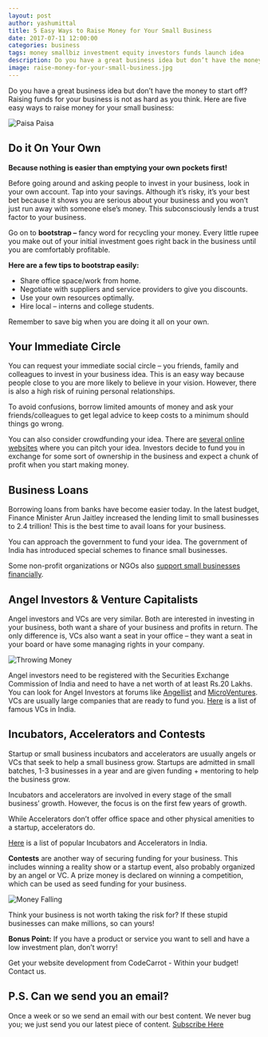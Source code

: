 ```yaml
---
layout: post
author: yashumittal
title: 5 Easy Ways to Raise Money for Your Small Business
date: 2017-07-11 12:00:00
categories: business
tags: money smallbiz investment equity investors funds launch idea
description: Do you have a great business idea but don’t have the money to start off? Raising funds for your business is not as hard as you think.
image: raise-money-for-your-small-business.jpg
---
```


Do you have a great business idea but don’t have the money to start off? Raising funds for your business is not as hard as you think. Here are five easy ways to raise money for your small business:

![Paisa Paisa](//blog.codecarrot.net/images/paisa-paisa.gif)

## Do it On Your Own

**Because nothing is easier than emptying your own pockets first!**

Before going around and asking people to invest in your business, look in your own account. Tap into your savings. Although it’s risky, it’s your best bet because it shows you are serious about your business and you won’t just run away with someone else’s money. This subconsciously lends a trust factor to your business.

Go on to **bootstrap –** fancy word for recycling your money. Every little rupee you make out of your initial investment goes right back in the business until you are comfortably profitable.

**Here are a few tips to bootstrap easily:**

* Share office space/work from home.
* Negotiate with suppliers and service providers to give you discounts.
* Use your own resources optimally.
* Hire local – interns and college students.

Remember to save big when you are doing it all on your own.

## Your Immediate Circle

You can request your immediate social circle – you friends, family and colleagues to invest in your business idea. This is an easy way because people close to you are more likely to believe in your vision. However, there is also a high risk of ruining personal relationships.

To avoid confusions, borrow limited amounts of money and ask your friends/colleagues to get legal advice to keep costs to a minimum should things go wrong.

You can also consider crowdfunding your idea. There are [several online websites](//techstory.in/crowdfunding-websites-india/) where you can pitch your idea. Investors decide to fund you in exchange for some sort of ownership in the business and expect a chunk of profit when you start making money.

## Business Loans
Borrowing loans from banks have become easier today. In the latest budget, Finance Minister Arun Jaitley increased the lending limit to small businesses to 2.4 trillion! This is the best time to avail loans for your business.

You can approach the government to fund your idea. The government of India has introduced special schemes to finance small businesses.

Some non-profit organizations or NGOs also [support small businesses financially](//indiamicrofinance.com/list-government-schemes-ngos).

## Angel Investors & Venture Capitalists

Angel investors and VCs are very similar. Both are interested in investing in your business, both want a share of your business and profits in return. The only difference is, VCs also want a seat in your office – they want a seat in your board or have some managing rights in your company.

![Throwing Money](//blog.codecarrot.net/images/throwing-money.gif)

Angel investors need to be registered with the Securities Exchange Commission of India and need to have a net worth of at least Rs.20 Lakhs. You can look for Angel Investors at forums like [Angellist](//angel.co/) and [MicroVentures](//www.microventures.com/). VCs are usually large companies that are ready to fund you. [Here](//inc42.com/resources/top-47-active-venture-capital-firms-india-startups/) is a list of famous VCs in India.

## Incubators, Accelerators and Contests

Startup or small business incubators and accelerators are usually angels or VCs that seek to help a small business grow. Startups are admitted in small batches, 1-3 businesses in a year and are given funding + mentoring to help the business grow.

Incubators and accelerators are involved in every stage of the small business’ growth. However, the focus is on the first few years of growth.

While Accelerators don’t offer office space and other physical amenities to a startup, accelerators do.

[Here](//thehackerstreet.com/top-50-incubators-accelerators-india/) is a list of popular Incubators and Accelerators in India.

**Contests** are another way of securing funding for your business. This includes winning a reality show or a startup event, also probably organized by an angel or VC. A prize money is declared on winning a competition, which can be used as seed funding for your business.

![Money Falling](//blog.codecarrot.net/images/money-falling.gif)

Think your business is not worth taking the risk for? If these stupid businesses can make millions, so can yours!

**Bonus Point:** If you have a product or service you want to sell and have a low investment plan, don’t worry!

Get your website development from CodeCarrot - Within your budget! <a onclick="event.preventDefault();drift.on('ready', function(api) {api.goToNewConversation();});">Contact us</a>.

## P.S. Can we send you an email?

Once a week or so we send an email with our best content. We never bug you; we just send you our latest piece of content. <a href="#subscribe">Subscribe Here</a>
